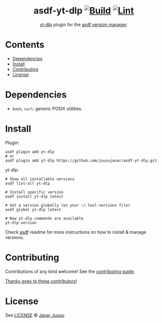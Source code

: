 <div align="center">

# asdf-yt-dlp [![Build](https://github.com/juusujanar/asdf-yt-dlp/actions/workflows/build.yml/badge.svg)](https://github.com/juusujanar/asdf-yt-dlp/actions/workflows/build.yml) [![Lint](https://github.com/juusujanar/asdf-yt-dlp/actions/workflows/lint.yml/badge.svg)](https://github.com/juusujanar/asdf-yt-dlp/actions/workflows/lint.yml)


[yt-dlp](https://github.com/yt-dlp/yt-dlp) plugin for the [asdf version manager](https://asdf-vm.com).

</div>

# Contents

- [Dependencies](#dependencies)
- [Install](#install)
- [Contributing](#contributing)
- [License](#license)

# Dependencies

- `bash`, `curl`: generic POSIX utilities.

# Install

Plugin:

```shell
asdf plugin add yt-dlp
# or
asdf plugin add yt-dlp https://github.com/juusujanar/asdf-yt-dlp.git
```

yt-dlp:

```shell
# Show all installable versions
asdf list-all yt-dlp

# Install specific version
asdf install yt-dlp latest

# Set a version globally (on your ~/.tool-versions file)
asdf global yt-dlp latest

# Now yt-dlp commands are available
yt-dlp version
```

Check [asdf](https://github.com/asdf-vm/asdf) readme for more instructions on how to
install & manage versions.

# Contributing

Contributions of any kind welcome! See the [contributing guide](contributing.md).

[Thanks goes to these contributors](https://github.com/juusujanar/asdf-yt-dlp/graphs/contributors)!

# License

See [LICENSE](LICENSE) © [Janar Juusu](https://github.com/juusujanar/)
